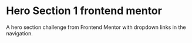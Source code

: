 # Hero Section 1 frontend mentor
 A  hero section challenge from Frontend Mentor with dropdown links in the navigation.

